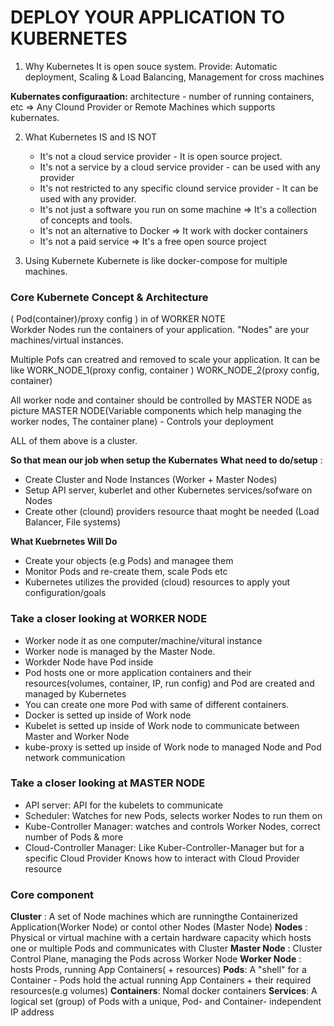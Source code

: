 # DEPLOY YOUR APPLICATION TO KUBERNETES
 1. Why Kubernetes
 It is open souce system.
 Provide: Automatic deployment, Scaling & Load Balancing, Management for cross machines 
  
  **Kubernates configuraation:** architecture - number of running containers, etc => Any Clound Provider or Remote Machines which supports kubernates.

2. What Kubernetes IS and IS NOT
   - It's not a cloud service provider - It is open source project.
   - It's not a service by a cloud service provider - can be used with any provider
   - It's not restricted to any specific clound service provider  - It can be used with any provider.
   - It's not just a software you run on some machine => It's a collection of concepts and tools.
   - It's not an alternative to Docker => It work with docker containers
   - It's not a paid service => It's a free open source project

3. Using Kubernete
   Kubernete is like docker-compose for multiple machines.

### Core Kubernete Concept & Architecture
 ( Pod(container)/proxy config ) in of WORKER NOTE  
 Workder Nodes run the containers of your application.
 "Nodes" are your machines/virtual instances.

 Multiple Pofs can creatred and removed to scale your application. It can be like WORK_NODE_1(proxy config, container ) WORK_NODE_2(proxy config, container)

 All worker node and container should be controlled by MASTER NODE as picture
 MASTER NODE(Variable components which help managing the worker nodes, The container plane)    - Controls your deployment

 ALL of them above is a cluster.


**So that mean our job when setup the Kubernates**
**What need to do/setup** : 
 - Create Cluster and Node Instances (Worker + Master Nodes)
 - Setup API server, kuberlet and other Kubernetes services/sofware on Nodes
 - Create other (clound) providers resource thaat moght be needed (Load Balancer, File systems)

**What Kuebrnetes Will Do**
 - Create your objects (e.g Pods) and managee them
 - Monitor Pods and re-create them, scale Pods etc
 - Kubernetes utilizes the provided (cloud) resources to apply yout configuration/goals


### Take a closer looking at WORKER NODE
- Worker node it as one computer/machine/vitural instance 
- Worker node is managed by the Master Node.
- Workder Node have Pod inside
- Pod hosts one or more application containers and their resources(volumes, container, IP, run config) and Pod are created and managed by Kubernetes
- You can create one more Pod with same of different containers.
- Docker is setted up inside of Work node
- Kubelet is setted up inside of Work node to communicate between Master and Worker Node
- kube-proxy is setted up inside of Work node to managed Node and Pod network communication

### Take a closer looking at MASTER NODE
- API server: API for the kubelets to communicate
- Scheduler: Watches for new Pods, selects worker Nodes to run them on
- Kube-Controller Manager: watches and controls Worker Nodes, correct number of Pods & more
- Cloud-Controller Manager: Like Kuber-Controller-Manager but for a specific Cloud Provider Knows how to interact with Cloud Provider resource

### Core component
**Cluster** : A set of Node machines which are runningthe Containerized  Application(Worker Node) or contol other Nodes (Master Node)
**Nodes** :  Physical or virtual machine with a certain hardware capacity which hosts one or multiple Pods and communicates with Cluster
   **Master Node** : Cluster Control Plane, managing the Pods across Worker Node
   **Worker Node** : hosts Prods, running App Containers( + resources)
   **Pods**: A "shell" for a Container -  Pods hold the actual running App Containers + their required resources(e.g volumes)
**Containers**: Nomal docker containers
**Services**: A logical set (group) of Pods with a unique, Pod- and Container- independent IP address



